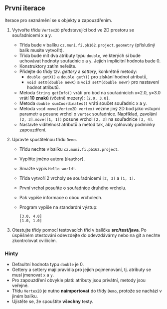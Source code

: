 ## První iterace

Iterace pro seznámění se s objekty a zapouzdřením.

1.  Vytvořte třídu `Vertex2D` představující bod ve 2D prostoru se souřadnicemi x a y.
    *   Třída bude v balíku `cz.muni.fi.pb162.project.geometry` (příslušný balík musíte vytvořit).
    *   Třída bude mít dva atributy typu `double`, ve kterých si bude uchovávat hodnoty souřadnic `x` a `y`.
        Jejich implicitní hodnota bude 0.
    *   Konstruktory zatím neřešte.
    *   Přidejte do třídy tzv. _gettery_ a _settery_, konkrétně metody:
        *   `double getX()` a `double getY()` pro získání hodnot atributů,
        *   `void setX(double newX)` a `void setY(double newY)` pro nastavení hodnot atributů.
    *   Metoda `String getInfo()` vrátí pro bod na souřadnicích x=2.0, y=3.0 vrátí **10 znaků** (včetně mezery):
        `[2.0, 3.0]`.
    *   Metoda `double sumCoordinates()` vrátí součet souřadnic x a y.
    *   Metoda `void move(Vertex2D vertex)` vezme jiný 2D bod jako vstupní parametr a posune vrchol o `vertex` souřadnice.
        Například, zavolání `[2, 3].move([1, 1])` posune vrchol `[2, 3]` na souřadnice `[3, 4]`.
    *   Nastavte viditelnost atributů a metod tak, aby splňovaly podmínky zapouzdření.

2.  Upravte spustitelnou třídu `Demo`.
    *   Třídu nechte v balíku `cz.muni.fi.pb162.project`.
    *   Vyplňte jméno autora (`@author`).
    *   Smažte výpis `Hello world!`.
    *   Třída vytvoří 2 vrcholy se souřadnicemi `[2, 3]` a `[1, 1]`.
    *   První vrchol posuňte o souřadnice druhého vrcholu.
    *   Pak vypíše informace o obou vrcholech.
    *   Program vypíše na standardní výstup:

        ~~~~
        [3.0, 4.0]
        [1.0, 1.0]
        ~~~~

4.  Otestujte třídy pomocí testovacích tříd v balíčku **src/test/java**.
    Po úspěšném otestování odevzdejte do odevzdávárny nebo na git a nechte zkontrolovat cvičícím.

### Hinty

- Defaultní hodnota typu `double` je 0.
- Gettery a settery mají pravidla pro jejich pojmenování, tj. atributy se musí jmenovat `x` a `y`.
- Pro zapouzdření obvykle platí: atributy jsou privátní, metody jsou veřejné.
- Třídu `Vertex2D` je nutno **naimportovat** do třídy `Demo`, protože se nachází v jiném balíku.
- Ujistěte se, že spouštíte **všechny** testy.